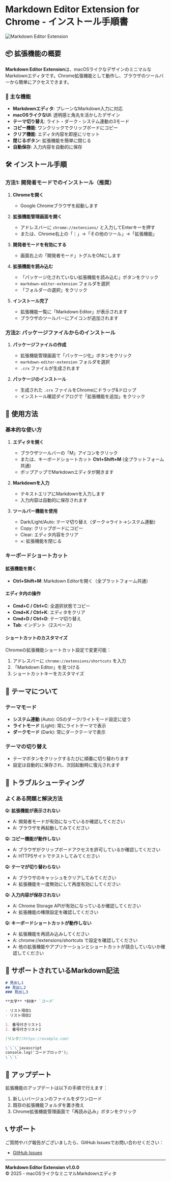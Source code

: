 # Markdown Editor Extension for Chrome - インストール手順書

![Markdown Editor Extension](images/markdown-editor-extentions.png)

## 📦 拡張機能の概要

**Markdown Editor Extension**は、macOSライクなデザインのミニマルなMarkdownエディタです。Chrome拡張機能として動作し、ブラウザのツールバーから簡単にアクセスできます。

### 🎯 主な機能
- **Markdownエディタ**: プレーンなMarkdown入力に対応
- **macOSライクなUI**: 透明感と角丸を活かしたデザイン
- **テーマ切り替え**: ライト・ダーク・システム連動の3モード
- **コピー機能**: ワンクリックでクリップボードにコピー
- **クリア機能**: エディタ内容を即座にリセット
- **閉じるボタン**: 拡張機能を簡単に閉じる
- **自動保存**: 入力内容を自動的に保存

## 🛠 インストール手順

### 方法1: 開発者モードでのインストール（推奨）

1. **Chromeを開く**
   - Google Chromeブラウザを起動します

2. **拡張機能管理画面を開く**
   - アドレスバーに `chrome://extensions/` と入力してEnterキーを押す
   - または、Chrome右上の「⋮」→「その他のツール」→「拡張機能」

3. **開発者モードを有効にする**
   - 画面右上の「開発者モード」トグルをONにします

4. **拡張機能を読み込む**
   - 「パッケージ化されていない拡張機能を読み込む」ボタンをクリック
   - `markdown-editor-extension` フォルダを選択
   - 「フォルダーの選択」をクリック

5. **インストール完了**
   - 拡張機能一覧に「Markdown Editor」が表示されます
   - ブラウザのツールバーにアイコンが追加されます

### 方法2: パッケージファイルからのインストール

1. **パッケージファイルの作成**
   - 拡張機能管理画面で「パッケージ化」ボタンをクリック
   - `markdown-editor-extension` フォルダを選択
   - `.crx` ファイルが生成されます

2. **パッケージのインストール**
   - 生成された `.crx` ファイルをChromeにドラッグ&ドロップ
   - インストール確認ダイアログで「拡張機能を追加」をクリック

## 🚀 使用方法

### 基本的な使い方

1. **エディタを開く**
   - ブラウザツールバーの「M」アイコンをクリック
   - または、キーボードショートカット **Ctrl+Shift+M** (全プラットフォーム共通)
   - ポップアップでMarkdownエディタが開きます

2. **Markdownを入力**
   - テキストエリアにMarkdownを入力します
   - 入力内容は自動的に保存されます

3. **ツールバー機能を使用**
   - Dark/Light/Auto: テーマ切り替え（ダーク→ライト→システム連動）
   - Copy: クリップボードにコピー
   - Clear: エディタ内容をクリア
   - ×: 拡張機能を閉じる

### キーボードショートカット

#### 拡張機能を開く
- **Ctrl+Shift+M**: Markdown Editorを開く（全プラットフォーム共通）

#### エディタ内の操作
- **Cmd+C / Ctrl+C**: 全選択状態でコピー
- **Cmd+K / Ctrl+K**: エディタをクリア
- **Cmd+D / Ctrl+D**: テーマ切り替え
- **Tab**: インデント（2スペース）

#### ショートカットのカスタマイズ
Chromeの拡張機能ショートカット設定で変更可能：
1. アドレスバーに `chrome://extensions/shortcuts` を入力
2. 「Markdown Editor」を見つける
3. ショートカットキーをカスタマイズ

## 🎨 テーマについて

### テーマモード
- **システム連動** (Auto): OSのダーク/ライトモード設定に従う
- **ライトモード** (Light): 常にライトテーマで表示
- **ダークモード** (Dark): 常にダークテーマで表示

### テーマの切り替え
- テーマボタンをクリックするたびに順番に切り替わります
- 設定は自動的に保存され、次回起動時に復元されます

## 🔧 トラブルシューティング

### よくある問題と解決方法

**Q: 拡張機能が表示されない**
- A: 開発者モードが有効になっているか確認してください
- A: ブラウザを再起動してみてください

**Q: コピー機能が動作しない**
- A: ブラウザがクリップボードアクセスを許可しているか確認してください
- A: HTTPSサイトでテストしてみてください

**Q: テーマが切り替わらない**
- A: ブラウザのキャッシュをクリアしてみてください
- A: 拡張機能を一度無効にして再度有効にしてください

**Q: 入力内容が保存されない**
- A: Chrome Storage APIが有効になっているか確認してください
- A: 拡張機能の権限設定を確認してください

**Q: キーボードショートカットが動作しない**
- A: 拡張機能を再読み込みしてください
- A: chrome://extensions/shortcuts で設定を確認してください
- A: 他の拡張機能やアプリケーションとショートカットが競合していないか確認してください

## 📝 サポートされているMarkdown記法

```markdown
# 見出し1
## 見出し2
### 見出し3

**太字** *斜体* `コード`

- リスト項目1
- リスト項目2

1. 番号付きリスト1
2. 番号付きリスト2

[リンク](https://example.com)

\`\`\`javascript
console.log('コードブロック');
\`\`\`
```

## 🔄 アップデート

拡張機能のアップデートは以下の手順で行えます：

1. 新しいバージョンのファイルをダウンロード
2. 既存の拡張機能フォルダを置き換え
3. Chrome拡張機能管理画面で「再読み込み」ボタンをクリック

## 📞 サポート

ご質問やバグ報告がございましたら、GitHub Issuesでお問い合わせください：

- [GitHub Issues](https://github.com/Tetsuya81/markdown-editor-extension/issues)

---

**Markdown Editor Extension v1.0.0**  
© 2025 - macOSライクなミニマルMarkdownエディタ

